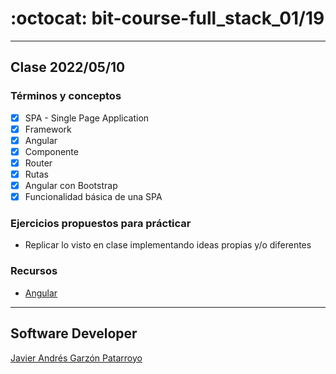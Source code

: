 # :octocat: bit-course-full_stack_01/19
- - -
## Clase 2022/05/10
### Términos y conceptos
* [x] SPA - Single Page Application
* [x] Framework
* [x] Angular
* [x] Componente
* [x] Router
* [x] Rutas
* [x] Angular con Bootstrap
* [x] Funcionalidad básica de una SPA
### Ejercicios propuestos para prácticar
* Replicar lo visto en clase implementando ideas propias y/o diferentes
### Recursos
* [Angular](https://angular.io/)
- - -
## Software Developer
[Javier Andrés Garzón Patarroyo](https://javierandresgp.com)
